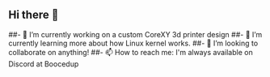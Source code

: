 ## Hi there 👋
##- 🔭 I’m currently working on a custom CoreXY 3d printer design
##- 🌱 I’m currently learning more about how Linux kernel works.
##- 👯 I’m looking to collaborate on anything!
##- 📫 How to reach me: I'm always available on Discord at Boocedup
<!--
**Boocedupp/boocedupp** is a ✨ _special_ ✨ repository because its `README.md` (this file) appears on your GitHub profile.

Here are some ideas to get you started:

- 🔭 I’m currently working on ...
- 🌱 I’m currently learning ...
- 👯 I’m looking to collaborate on ...
- 🤔 I’m looking for help with ...
- 💬 Ask me about ...
- 📫 How to reach me: ...
- 😄 Pronouns: ...
- ⚡ Fun fact: ...
-->
